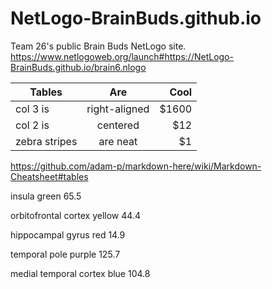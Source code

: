 # NetLogo-BrainBuds.github.io
Team 26's public Brain Buds NetLogo site.
https://www.netlogoweb.org/launch#https://NetLogo-BrainBuds.github.io/brain6.nlogo

| Tables        | Are           | Cool  |
| ------------- |:-------------:| -----:|
| col 3 is      | right-aligned | $1600 |
| col 2 is      | centered      |   $12 |
| zebra stripes | are neat      |    $1 |
https://github.com/adam-p/markdown-here/wiki/Markdown-Cheatsheet#tables


insula green 65.5

orbitofrontal cortex yellow 44.4

hippocampal gyrus red 14.9

temporal pole purple 125.7

medial temporal cortex blue 104.8
